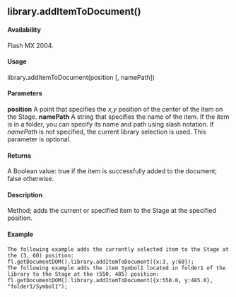 ## library.addItemToDocument()

#### Availability

Flash MX 2004.

#### Usage

library.addItemToDocument(position \[, namePath\])

#### Parameters

**position** A point that specifies the *x,y* position of the center of the item on the Stage.
**namePath** A string that specifies the name of the item. If the item is in a folder, you can specify its name and path using slash notation. If *namePath* is not specified, the current library selection is used. This parameter is optional.

#### Returns

A Boolean value: true if the item is successfully added to the document; false otherwise.

#### Description

Method; adds the current or specified item to the Stage at the specified position.

#### Example

```
The following example adds the currently selected item to the Stage at the (3, 60) position:
fl.getDocumentDOM().library.addItemToDocument({x:3, y:60});
The following example adds the item Symbol1 located in folder1 of the library to the Stage at the (550, 485) position:
fl.getDocumentDOM().library.addItemToDocument({x:550.0, y:485.0}, "folder1/Symbol1");

```
